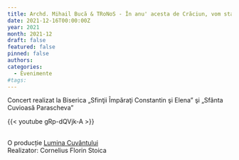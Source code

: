```yaml
---
title: Archd. Mihail Bucă & TRoNoS - În anu' acesta de Crăciun, vom sta cu Dumnezeu la masă
date: 2021-12-16T00:00:00Z
year: 2021
month: 2021-12
draft: false
featured: false
pinned: false
authors:
categories:
  - Evenimente
#tags:
---
```

Concert realizat la Biserica „Sfinţii Împăraţi Constantin şi Elena” şi „Sfânta Cuvioasă Parascheva”  

{{< youtube gRp-dQVjk-A >}}

<br>
O producție <a href="https://www.youtube.com/luminacuvantului" class="ppc-note" target="_blank">Lumina Cuvântului</a><br>  
Realizator: Cornelius Florin Stoica